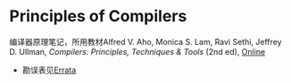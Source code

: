 # Principles of Compilers

编译器原理笔记，所用教材Alfred V. Aho, Monica S. Lam, Ravi Sethi, Jeffrey D. Ullman, *Compilers: Principles, Techniques & Tools* (2nd ed), [Online](https://suif.stanford.edu/dragonbook/)

* 勘误表见[Errata](http://infolab.stanford.edu/~ullman/dragon/errata.html)